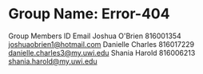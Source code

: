 # Group Name: Error-404

Group Members               ID                        Email
Joshua O'Brien              816001354                 joshuaobrien1@hotmail.com
Danielle Charles            816017229                 danielle.charles3@my.uwi.edu
Shania Harold               816006213                 shania.harold@my.uwi.edu







